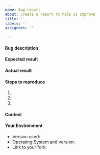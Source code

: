 ```yaml
---
name: Bug report
about: Create a report to help us improve
title: ''
labels: ''
assignees: ''

---
```


<!-- Give a title explaining the bug/issue -->
#### Bug description
<!-- Describe the issue that you are having -->

#### Expected result
<!-- What should be the expected result? -->

#### Actual result
<!-- What is the result now? -->

#### Steps to reproduce
<!-- If applicable -->

1.
2.
3.
#### Context
<!--- How has this issue affected you? What are you trying to accomplish? -->
<!--- Providing context helps us come up with a solution that is most useful in the real world -->

#### Your Environment
<!--- Include as many relevant details about the environment you experienced the bug in -->

* Version used:
* Operating System and version:
* Link to your fork:
